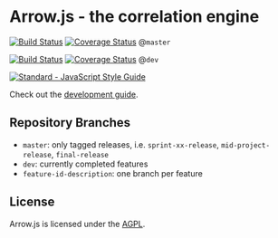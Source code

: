 # Arrow.js - the correlation engine

[![Build Status](https://travis-ci.org/amos-ws16/amos-ws16-arrowjs-server.svg?branch=master)](https://travis-ci.org/amos-ws16/amos-ws16-arrowjs-server?branch=master) [![Coverage Status](https://coveralls.io/repos/github/amos-ws16/amos-ws16-arrowjs-server/badge.svg?branch=master)](https://coveralls.io/github/amos-ws16/amos-ws16-arrowjs-server?branch=master)
@`master`

[![Build Status](https://travis-ci.org/amos-ws16/amos-ws16-arrowjs-server.svg?branch=dev)](https://travis-ci.org/amos-ws16/amos-ws16-arrowjs-server?branch=dev) [![Coverage Status](https://coveralls.io/repos/github/amos-ws16/amos-ws16-arrowjs-server/badge.svg?branch=dev)](https://coveralls.io/github/amos-ws16/amos-ws16-arrowjs-server?branch=dev)
@`dev`

[![Standard - JavaScript Style Guide](https://cdn.rawgit.com/feross/standard/master/badge.svg)](https://github.com/feross/standard)


Check out the [development guide](docs/development-guide.md).

## Repository Branches
  + `master`: only tagged releases, i.e. `sprint-xx-release`,
    `mid-project-release`, `final-release`
  + `dev`: currently completed features
  + `feature-id-description`: one branch per feature

## License

Arrow.js is licensed under the [AGPL](LICENSE.md).
